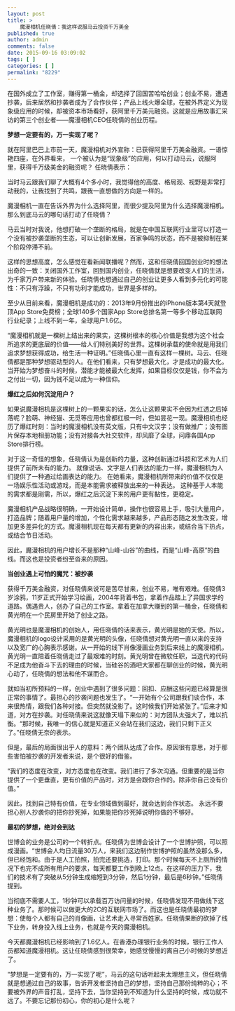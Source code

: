 ```yaml
---
layout: post
title: >
    魔漫相机任晓倩：我这样说服马云投资千万美金
published: true
author: admin
comments: false
date: 2015-09-16 03:09:02
tags: [ ]
categories: [ ]
permalink: "8229"
---
```



在国外成立了工作室，赚得第一桶金，却选择了回国苦哈哈创业；创业不易，遭遇抄袭，后来居然和抄袭者成为了合作伙伴；产品上线火爆全球，在被外界定义为现象级应用的时候，却被资本市场看好，获阿里千万美元融资。这就是应用故事汇采访的第三个创业者——魔漫相机CEO任晓倩的创业历程。

**梦想一定要有的，万一实现了呢？**

就在阿里巴巴上市前一天，魔漫相机对外宣称：已获得阿里千万美金融资。一语惊艳四座，在外界看来， 一个被认为是“现象级”的应用，何以打动马云，说服阿里，获得千万级美金的融资呢？ 任晓倩表示：

当时马云跟我们聊了大概有4个多小时，我觉得他的高度、格局观、视野是非常打动我的，让我找到了共鸣，跟我一直想做的方向是一样的。

魔漫相机一直在告诉外界为什么选择阿里，而很少提及阿里为什么选择魔漫相机。那么到底马云的哪句话打动了任晓倩？

马云当时对我说，他想打破一个垄断的格局，就是在中国互联网行业里可以打造一个没有被抄袭垄断的生态，可以让创新发展，百家争鸣的状态，而不是被抑制在某个阶段停滞不前。

这样的思想高度，怎么感觉在看新闻联播呢？然而，这和任晓倩回国创业时的想法出奇的一致：关闭国外工作室，回到国内创业，任晓倩就是想要改变人们的生活，为千家万户带来新的体验。任晓倩也想通过自己的创业让更多人看到多元化的可能性：不只有浮躁，不只有功利才能成功，世界是多样的。

至少从目前来看，魔漫相机是成功的：2013年9月份推出的iPhone版本第4天就登顶App Store免费榜；全球140多个国家App Store总排名第一等多个移动互联网行业纪录；上线不到一年，全球用户1.6亿。

“魔漫相机就是一棵树上结出来的果实，这棵树根本的核心价值是我想为这个社会所追求的更底层的价值——给人们特别美好的世界。这棵树承载的使命就是用我们追求梦想获得成功，给生活一种证明。”任晓倩心里一直有这样一棵树。马云、任晓倩都是那种梦想驱动型的人。在他们看来，只有梦想最大化，才是成功的最大化。当开始为梦想奋斗的时候，潜能才能被最大化发挥，如果目标仅仅是钱，你不会为之付出一切，因为钱不足以成为一种信仰。

**爆红之后如何沉淀用户？**

如果说魔漫相机是这棵树上的一颗果实的话，怎么让这颗果实不会因为红透之后掉落呢？脸萌、神经猫、无觅等应用也曾都红极一时，但如昙花一现。魔漫相机也经历了爆红时刻：当时的魔漫相机没有英文版，只有中文汉字；没有做推广；没有图片保存本地相册功能；没有对接各大社交软件，却风靡了全球，问鼎各国App Store排行榜。

对于这一奇怪的想象，任晓倩认为是创新的力量，这种创新通过科技和艺术为人们提供了前所未有的能力。 就像说话、文字是人们表达的能力一样，魔漫相机为人们提供了一种通过绘画表达的能力。 在她看来，魔漫相机所带来的价值不仅仅是一场娱乐性活动或游戏，而是本能需求被释放出来的一种表达。 这种基于人本能的需求都是刚需，所以，爆红之后沉淀下来的用户更有黏性，更稳定。

魔漫相机产品战略很明确，一开始设计简单，操作也很容易上手，吸引大量用户，打造品牌；随着用户量的增加，个性化需求越来越多，产品形态随之发生改变，增加更多差异化的方式。魔漫相机现在每天都有更新的内容出来，或结合当下热点，或结合节日活动。

因此，魔漫相机的用户增长不是那种“山峰-山谷”的曲线，而是“山峰-高原”的曲线。而这也是投资者纷至沓来的原因。

**当创业遇上可怕的魔咒：被抄袭**

获得千万美金融资，对任晓倩来说可是苦尽甘来，创业不易，唯有艰难。任晓倩3岁涂鸦，11岁正式开始学习绘画，2004年背着书包，拿着作品踏上了异国求学的道路。偶遇贵人，创办了自己的工作室。拿着在加拿大赚到的第一桶金，任晓倩和黄光明在一个民房里开始了创业之路。

黄光明也是魔漫相机的创始人，用任晓倩的话来表示，黄光明是她的天使。所以，魔漫相机的logo设计采用的是黄光明的头像，任晓倩想对黄光明一直以来的支持以及宽广的心胸表示感谢。从一开始的线下肖像漫画业务到后来线上的魔漫相机，黄光明一直陪着任晓倩走过了最艰难的时刻。黄光明曾在微软任职，当迭代的代码不足成为他奋斗下去的理由的时候，当硅谷的酒吧大家都在聊创业的时候，黄光明心动了，任晓倩的想法和他不谋而合。

就如当初所预料的一样，创业中遇到了很多问题：回扣、应酬这些问题已经算是很正常的事情了。最担心的抄袭问题也发生了。“一开始有个公司跟我们谈合作，本来很热情，跟我们各种对接。但突然就没影了。这时候我们开始紧张了。”后来才知道，对方在抄袭。对任晓倩来说这就像天塌下来似的：对方团队太强大了，难以抗衡。“那时候，我唯一的信心就是知道正义会站在我们这边，我们只剩下正义了。”任晓倩无奈的表示。

但是，最后的局面很出乎人的意料：两个团队达成了合作。原因很有意思，对于那些害怕被抄袭的开发者来说，是个很好的借鉴。

“我们的态度在改变，对方态度也在改变。我们进行了多次沟通。但重要的是当你提供了一个更垂直，更有价值的产品时，对方是会跟你合作的。除非你自己没有价值。”

因此，找到自己特有价值，在专业领域做到最好，就会达到合作状态。 永远不要担心别人抄袭你的把你抄死掉，如果能把你抄死掉说明你做的不够好。

**最初的梦想，绝对会到达**

世博会的业务是公司的一个转折点。任晓倩为世博会设计了一个世博护照，可以照成漫画。“世博会人均日流量30万人，来我们这边制作世博护照的虽然没那么多，但已经饱和。由于是人工拍照，拍完还要挑选，打印。那个时候每天不上厕所的情况下也完不成所有用户的要求，每天都要工作到晚上12点。在这样的压力下，我们的技术有了突破从5分钟生成缩短到3分钟，然后1分钟，最后是6秒钟。”任晓倩提到。

当彻底不需要人工，1秒钟可以承载百万访问量的时候，任晓倩发现不用做线下这种业务了。那时候可以做更大的2C的互联网市场了。而这也是任晓倩最初的梦想：使每个人都有自己的肖像画，让艺术走入寻常百姓家。任晓倩果断的砍掉了线下业务，转身投入线上业务，也就是今天的魔漫相机。

今天都魔漫相机已经影响到了1.6亿人。在香港办理银行业务的时候，银行工作人员都知道魔漫相机。这让任晓倩感到很荣幸，她感觉慢慢的离自己小时候的梦想近了。

“梦想是一定要有的，万一实现了呢”，马云的这句话听起来太理想主义，但任晓倩就是想通过自己的故事，告诉开发者坚持自己的梦想，坚持自己那份纯粹的心；不要被外界的声音打乱，坚持下去，当你坚持到不知道为什么坚持的时候，成功就不远了。不要忘记那份初心，你的初心是什么呢？